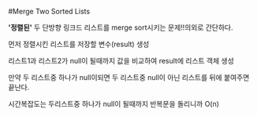 #Merge Two Sorted Lists

**'정렬된'** 두 단방향 링크드 리스트를 merge sort시키는 문제!!의외로 간단하다.

먼저 정렬시킨 리스트를 저장할 변수(result) 생성

리스트1과 리스트2가 null이 될때까지 값을 비교하여 result에 리스트 객체 생성

만약 두 리스트중 하나가 null이되면 두 리스트중 null이 아닌 리스트를 뒤에 붙여주면 끝난다.

시간복잡도는 두리스트중 하나가 null이 될때까지 반복문을 돌리니까 O(n)


